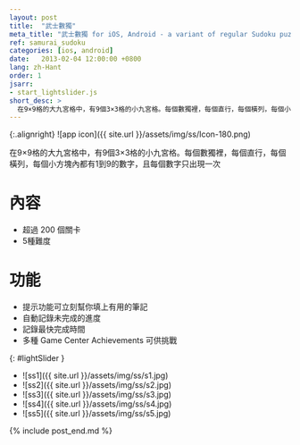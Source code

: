 ```yaml
---
layout: post
title:  "武士數獨"
meta_title: "武士數獨 for iOS, Android - a variant of regular Sudoku puzzles"
ref: samurai_sudoku
categories: [ios, android]
date:   2013-02-04 12:00:00 +0800
lang: zh-Hant
order: 1
jsarr:
- start_lightslider.js
short_desc: >
  在9×9格的大九宮格中，有9個3×3格的小九宮格。每個數獨裡，每個直行，每個橫列，每個小方塊內都有1到9的數字，且每個數字只出現一次
---
```


{:.alignright}
![app icon]({{ site.url }}/assets/img/ss/Icon-180.png)

在9×9格的大九宮格中，有9個3×3格的小九宮格。每個數獨裡，每個直行，每個橫列，每個小方塊內都有1到9的數字，且每個數字只出現一次

# 內容
- 超過 200 個關卡
- 5種難度

# 功能
- 提示功能可立刻幫你填上有用的筆記
- 自動記錄未完成的進度
- 記錄最快完成時間
- 多種 Game Center Achievements 可供挑戰


{: #lightSlider }
*   ![ss1]({{ site.url }}/assets/img/ss/s1.jpg)
*   ![ss2]({{ site.url }}/assets/img/ss/s2.jpg)
*   ![ss3]({{ site.url }}/assets/img/ss/s3.jpg)
*   ![ss4]({{ site.url }}/assets/img/ss/s4.jpg)
*   ![ss5]({{ site.url }}/assets/img/ss/s5.jpg)

{% include post_end.md %}

